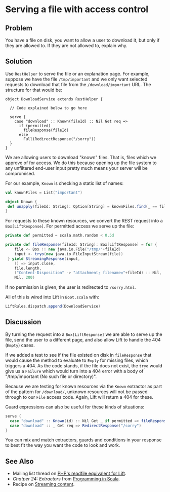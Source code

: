 Serving a file with access control
=================

Problem
-------

You have a file on disk, you want to allow a user to download it, but only if they are allowed to.  If they are not allowed to, explain why.


Solution
--------

Use `RestHelper` to serve the file or an explanation page.  For example, suppose we have the file `/tmp/important` and we only want selected requests to download that file from the `/download/important` URL. The structure for that would be:

```scale
object DownloadService extends RestHelper {

  // Code explained below to go here

  serve {
    case "download" :: Known(fileId) :: Nil Get req => 
      if (permitted)
        fileResponse(fileId)
      else
        Full(RedirectResponse("/sorry"))    
  }
}
```

We are allowing users to download "known" files.  That is, files which we approve of for access. We do this because  opening up the file system to any unfiltered end-user input pretty much means your server will be compromised.

For our example, `Known` is checking a static list of names:
 
```scala
val knownFiles = List("important")

object Known {
 def unapply(fileId: String): Option[String] = knownFiles.find(_ == fileId)
}
```

For requests to these known resources, we convert the REST request into a `Box[LiftResponse]`.  For permitted access we serve up the file:

```scala
private def permitted = scala.math.random < 0.5d

private def fileResponse(fileId: String): Box[LiftResponse] = for {
    file <- Box !! new java.io.File("/tmp/"+fileId)
    input <- tryo(new java.io.FileInputStream(file))
 } yield StreamingResponse(input, 
    () => input.close,
    file.length,
    ("Content-Disposition" -> "attachment; filename="+fileId) :: Nil,
    Nil, 200)
```

If no permission is given, the user is redirected to `/sorry.html`.

All of this is wired into Lift in `Boot.scala` with:

```scala
LiftRules.dispatch.append(DownloadService)
```



Discussion
----------

By turning the request into a `Box[LiftResponse]` we are able to serve up the file, send the user to a different page, and also allow Lift to handle the 404 (`Empty`) cases. 

If we added a test to see if the file existed on disk in `fileResponse` that would cause the method to evaluate to `Empty` for missing files, which triggers a 404.  As the code stands, if the file does not exist, the `tryo` would give us a `Failure` which would turn into a 404 error with a body of "/tmp/important (No such file or directory)".

Because we are testing for known resources via the `Known` extractor as part of the pattern for `/download/`, unknown resources will not be passed through to our `File` access code.  Again, Lift will return a 404 for these.

Guard expressions can also be useful for these kinds of situations:

```scala
serve {
  case "download" :: Known(id) :: Nil Get _ if permitted => fileResponse(id)
  case "download" :: _ Get req => RedirectResponse("/sorry")
}
```

You can mix and match extractors, guards and conditions in your response to best fit the way you want the code to look and work.

See Also
--------

* Mailing list thread on [PHP's readfile equivalent for Lift](https://groups.google.com/forum/?fromgroups#!topic/liftweb/7N2OUInltUE).
* _Chatper 24: Extractors_ from [Programming in Scala](http://www.artima.com/pins1ed/extractors.html).
* Recipe on [Streaming content](Streaming+content.html). 


